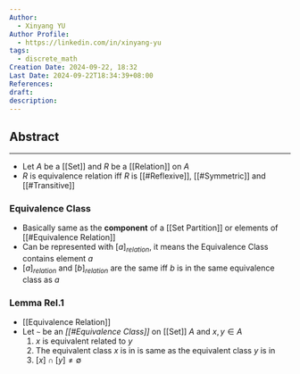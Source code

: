 ```yaml
---
Author:
  - Xinyang YU
Author Profile:
  - https://linkedin.com/in/xinyang-yu
tags:
  - discrete_math
Creation Date: 2024-09-22, 18:32
Last Date: 2024-09-22T18:34:39+08:00
References: 
draft: 
description: 
---
```

## Abstract
---
- Let $A$ be a [[Set]] and $R$ be a [[Relation]] on $A$
- $R$ is equivalence relation iff $R$ is [[#Reflexive]], [[#Symmetric]] and [[#Transitive]]

### Equivalence Class
- Basically same as the **component** of a [[Set Partition]] or elements of [[#Equivalence Relation]]
- Can be represented with $[a]_{relation}$, it means the Equivalence Class contains element $a$
- $[a]_{relation}$ and $[b]_{relation}$ are the same iff $b$ is in the same equivalence class as $a$

### Lemma Rel.1
- [[Equivalence Relation]]
- Let `~` be an *[[#Equivalence Class]]* on [[Set]] $A$ and $x, y \in A$
	1. $x$ is equivalent related to $y$
	2. The equivalent class $x$ is in is same as the equivalent class $y$ is in
	3. $[x] \cap [y] \ne \emptyset$